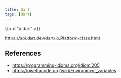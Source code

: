 ```yaml
---
title: Dart
tags: [dart]
---
```


{{< d "a.dart" >}}

<https://api.dart.dev/dart-io/Platform-class.html>

## References

- <https://programming-idioms.org/idiom/205>
- <https://rosettacode.org/wiki/Environment_variables>
